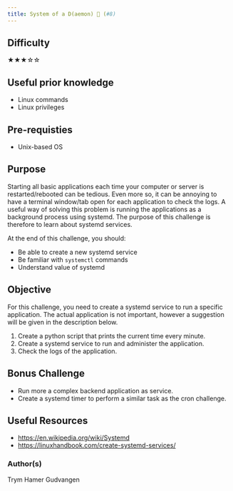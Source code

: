 ```yaml
---
title: System of a D(aemon) 🤟 (#8)
---
```


## Difficulty

&#9733;&#9733;&#9733;&#9734;&#9734;

## Useful prior knowledge

- Linux commands
- Linux privileges

## Pre-requisties

- Unix-based OS

## Purpose

Starting all basic applications each time your computer or server is restarted/rebooted can be tedious. Even more so, it can be annoying to have a terminal window/tab open for each application to check the logs. A useful way of solving this problem is running the applications as a background process using systemd. The purpose of this challenge is therefore to learn about systemd services.

At the end of this challenge, you should:

- Be able to create a new systemd service
- Be familiar with `systemctl` commands
- Understand value of systemd

## Objective

For this challenge, you need to create a systemd service to run a specific application. The actual application is not important, however a suggestion will be given in the description below.

1. Create a python script that prints the current time every minute.
2. Create a systemd service to run and administer the application.
3. Check the logs of the application.

## Bonus Challenge

- Run more a complex backend application as service.
- Create a systemd timer to perform a similar task as the cron challenge.

## Useful Resources

- https://en.wikipedia.org/wiki/Systemd
- https://linuxhandbook.com/create-systemd-services/

### Author(s)

Trym Hamer Gudvangen
